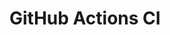 # GitHub Actions CI





























































































































































































































































































































































































































































































































































































































































































































































































































































































































































































































































































































































































































































































































